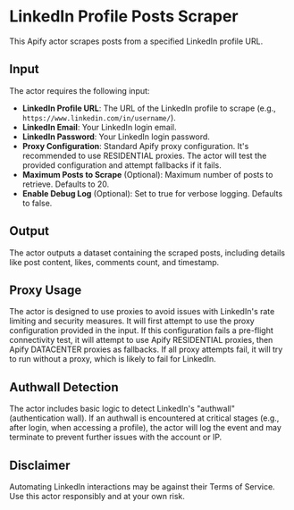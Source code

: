 # LinkedIn Profile Posts Scraper

This Apify actor scrapes posts from a specified LinkedIn profile URL.

## Input

The actor requires the following input:

-   **LinkedIn Profile URL**: The URL of the LinkedIn profile to scrape (e.g., `https://www.linkedin.com/in/username/`).
-   **LinkedIn Email**: Your LinkedIn login email.
-   **LinkedIn Password**: Your LinkedIn login password.
-   **Proxy Configuration**: Standard Apify proxy configuration. It\'s recommended to use RESIDENTIAL proxies. The actor will test the provided configuration and attempt fallbacks if it fails.
-   **Maximum Posts to Scrape** (Optional): Maximum number of posts to retrieve. Defaults to 20.
-   **Enable Debug Log** (Optional): Set to true for verbose logging. Defaults to false.

## Output

The actor outputs a dataset containing the scraped posts, including details like post content, likes, comments count, and timestamp.

## Proxy Usage

The actor is designed to use proxies to avoid issues with LinkedIn\'s rate limiting and security measures. It will first attempt to use the proxy configuration provided in the input. If this configuration fails a pre-flight connectivity test, it will attempt to use Apify RESIDENTIAL proxies, then Apify DATACENTER proxies as fallbacks. If all proxy attempts fail, it will try to run without a proxy, which is likely to fail for LinkedIn.

## Authwall Detection

The actor includes basic logic to detect LinkedIn\'s "authwall" (authentication wall). If an authwall is encountered at critical stages (e.g., after login, when accessing a profile), the actor will log the event and may terminate to prevent further issues with the account or IP.

## Disclaimer

Automating LinkedIn interactions may be against their Terms of Service. Use this actor responsibly and at your own risk.